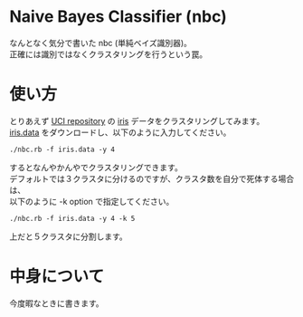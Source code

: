 # Naive Bayes Classifier (nbc)

なんとなく気分で書いた nbc (単純ベイズ識別器)。  
正確には識別ではなくクラスタリングを行うという罠。  

# 使い方

とりあえず [UCI repository][] の [iris][] データをクラスタリングしてみます。
[iris.data][] をダウンロードし、以下のように入力してください。

    ./nbc.rb -f iris.data -y 4

するとなんやかんやでクラスタリングできます。  
デフォルトでは３クラスタに分けるのですが、クラスタ数を自分で死体する場合は、  
以下のように -k option で指定してください。

    ./nbc.rb -f iris.data -y 4 -k 5

上だと５クラスタに分割します。

[UCI repository]: http://archive.ics.uci.edu/ml/
[iris]: http://archive.ics.uci.edu/ml/datasets/Iris
[iris.data]: http://archive.ics.uci.edu/ml/machine-learning-databases/iris/iris.data

# 中身について

今度暇なときに書きます。